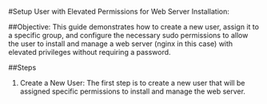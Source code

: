 #Setup User with Elevated Permissions for Web Server Installation:

##Objective:
This guide demonstrates how to create a new user, assign it to a specific group, 
and configure the necessary sudo permissions to allow the user to install and manage a web server (nginx in this case) with elevated privileges without requiring a password.

##Steps
1. Create a New User:
The first step is to create a new user that will be assigned specific permissions to install and manage the web server.

